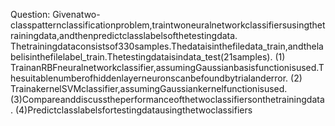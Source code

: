 Question:
Givenatwo-classpatternclassificationproblem,traintwoneuralnetworkclassifiersusingthetrainingdata,andthenpredictclasslabelsofthetestingdata.
Thetrainingdataconsistsof330samples.Thedataisinthefiledata_train,andthelabelisinthefilelabel_train.Thetestingdataisindata_test(21samples).
(1)
TrainanRBFneuralnetworkclassifier,assumingGaussianbasisfunctionisused.Thesuitablenumberofhiddenlayerneuronscanbefoundbytrialanderror.
(2)
TrainakernelSVMclassifier,assumingGaussiankernelfunctionisused.
(3)Compareanddiscusstheperformanceofthetwoclassifiersonthetrainingdata.
(4)Predictclasslabelsfortestingdatausingthetwoclassifiers
